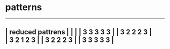 # patterns

--------------------------------------------------------------------------------------
|                              reduced pattrens                                       |
|                                                                                     |
|                                 3 3 3 3 3                                           |
|                                 3 2 2 2 3                                           |                                       
|                                 3 2 1 2 3                                           |
|                                 3 2 2 2 3                                           |
|                                 3 3 3 3 3                                           |
-------------------------------------------------------------------------------------                         
